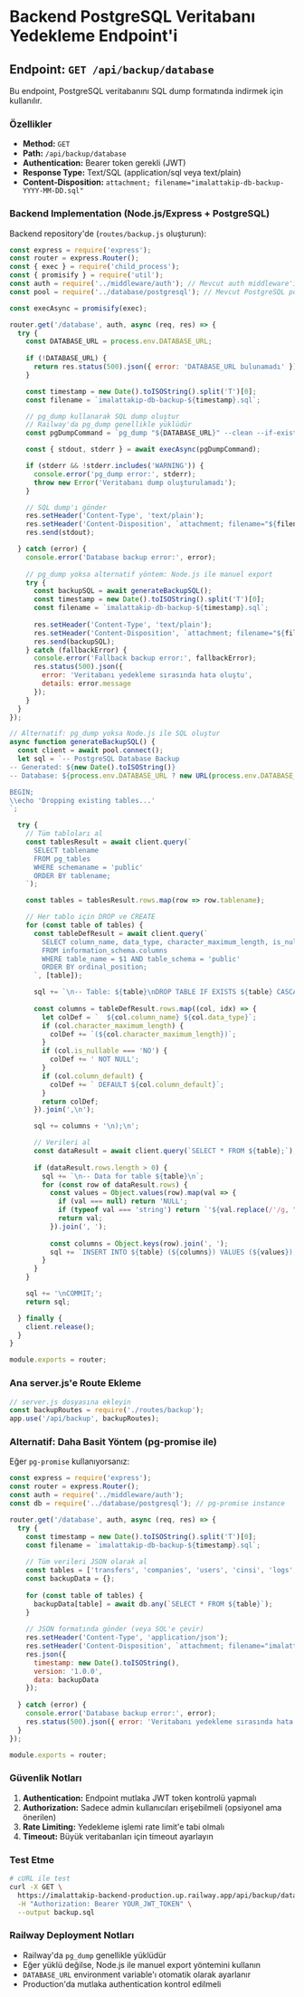 # Backend PostgreSQL Veritabanı Yedekleme Endpoint'i

## Endpoint: `GET /api/backup/database`

Bu endpoint, PostgreSQL veritabanını SQL dump formatında indirmek için kullanılır.

### Özellikler

- **Method:** `GET`
- **Path:** `/api/backup/database`
- **Authentication:** Bearer token gerekli (JWT)
- **Response Type:** Text/SQL (application/sql veya text/plain)
- **Content-Disposition:** `attachment; filename="imalattakip-db-backup-YYYY-MM-DD.sql"`

### Backend Implementation (Node.js/Express + PostgreSQL)

Backend repository'de (`routes/backup.js` oluşturun):

```javascript
const express = require('express');
const router = express.Router();
const { exec } = require('child_process');
const { promisify } = require('util');
const auth = require('../middleware/auth'); // Mevcut auth middleware'iniz
const pool = require('../database/postgresql'); // Mevcut PostgreSQL pool'unuz

const execAsync = promisify(exec);

router.get('/database', auth, async (req, res) => {
  try {
    const DATABASE_URL = process.env.DATABASE_URL;
    
    if (!DATABASE_URL) {
      return res.status(500).json({ error: 'DATABASE_URL bulunamadı' });
    }

    const timestamp = new Date().toISOString().split('T')[0];
    const filename = `imalattakip-db-backup-${timestamp}.sql`;

    // pg_dump kullanarak SQL dump oluştur
    // Railway'da pg_dump genellikle yüklüdür
    const pgDumpCommand = `pg_dump "${DATABASE_URL}" --clean --if-exists --no-owner --no-privileges`;

    const { stdout, stderr } = await execAsync(pgDumpCommand);

    if (stderr && !stderr.includes('WARNING')) {
      console.error('pg_dump error:', stderr);
      throw new Error('Veritabanı dump oluşturulamadı');
    }

    // SQL dump'ı gönder
    res.setHeader('Content-Type', 'text/plain');
    res.setHeader('Content-Disposition', `attachment; filename="${filename}"`);
    res.send(stdout);

  } catch (error) {
    console.error('Database backup error:', error);
    
    // pg_dump yoksa alternatif yöntem: Node.js ile manuel export
    try {
      const backupSQL = await generateBackupSQL();
      const timestamp = new Date().toISOString().split('T')[0];
      const filename = `imalattakip-db-backup-${timestamp}.sql`;
      
      res.setHeader('Content-Type', 'text/plain');
      res.setHeader('Content-Disposition', `attachment; filename="${filename}"`);
      res.send(backupSQL);
    } catch (fallbackError) {
      console.error('Fallback backup error:', fallbackError);
      res.status(500).json({ 
        error: 'Veritabanı yedekleme sırasında hata oluştu',
        details: error.message 
      });
    }
  }
});

// Alternatif: pg_dump yoksa Node.js ile SQL oluştur
async function generateBackupSQL() {
  const client = await pool.connect();
  let sql = `-- PostgreSQL Database Backup
-- Generated: ${new Date().toISOString()}
-- Database: ${process.env.DATABASE_URL ? new URL(process.env.DATABASE_URL).pathname.substring(1) : 'imalattakip'}

BEGIN;
\\echo 'Dropping existing tables...'
`;

  try {
    // Tüm tabloları al
    const tablesResult = await client.query(`
      SELECT tablename 
      FROM pg_tables 
      WHERE schemaname = 'public'
      ORDER BY tablename;
    `);

    const tables = tablesResult.rows.map(row => row.tablename);

    // Her tablo için DROP ve CREATE
    for (const table of tables) {
      const tableDefResult = await client.query(`
        SELECT column_name, data_type, character_maximum_length, is_nullable, column_default
        FROM information_schema.columns
        WHERE table_name = $1 AND table_schema = 'public'
        ORDER BY ordinal_position;
      `, [table]);

      sql += `\n-- Table: ${table}\nDROP TABLE IF EXISTS ${table} CASCADE;\nCREATE TABLE ${table} (\n`;
      
      const columns = tableDefResult.rows.map((col, idx) => {
        let colDef = `  ${col.column_name} ${col.data_type}`;
        if (col.character_maximum_length) {
          colDef += `(${col.character_maximum_length})`;
        }
        if (col.is_nullable === 'NO') {
          colDef += ' NOT NULL';
        }
        if (col.column_default) {
          colDef += ` DEFAULT ${col.column_default}`;
        }
        return colDef;
      }).join(',\n');

      sql += columns + '\n);\n';

      // Verileri al
      const dataResult = await client.query(`SELECT * FROM ${table};`);
      
      if (dataResult.rows.length > 0) {
        sql += `\n-- Data for table ${table}\n`;
        for (const row of dataResult.rows) {
          const values = Object.values(row).map(val => {
            if (val === null) return 'NULL';
            if (typeof val === 'string') return `'${val.replace(/'/g, "''")}'`;
            return val;
          }).join(', ');
          
          const columns = Object.keys(row).join(', ');
          sql += `INSERT INTO ${table} (${columns}) VALUES (${values});\n`;
        }
      }
    }

    sql += '\nCOMMIT;';
    return sql;

  } finally {
    client.release();
  }
}

module.exports = router;
```

### Ana server.js'e Route Ekleme

```javascript
// server.js dosyasına ekleyin
const backupRoutes = require('./routes/backup');
app.use('/api/backup', backupRoutes);
```

### Alternatif: Daha Basit Yöntem (pg-promise ile)

Eğer `pg-promise` kullanıyorsanız:

```javascript
const express = require('express');
const router = express.Router();
const auth = require('../middleware/auth');
const db = require('../database/postgresql'); // pg-promise instance

router.get('/database', auth, async (req, res) => {
  try {
    const timestamp = new Date().toISOString().split('T')[0];
    const filename = `imalattakip-db-backup-${timestamp}.sql`;
    
    // Tüm verileri JSON olarak al
    const tables = ['transfers', 'companies', 'users', 'cinsi', 'logs', 'dashboard_settings'];
    const backupData = {};
    
    for (const table of tables) {
      backupData[table] = await db.any(`SELECT * FROM ${table}`);
    }
    
    // JSON formatında gönder (veya SQL'e çevir)
    res.setHeader('Content-Type', 'application/json');
    res.setHeader('Content-Disposition', `attachment; filename="imalattakip-db-backup-${timestamp}.json"`);
    res.json({
      timestamp: new Date().toISOString(),
      version: '1.0.0',
      data: backupData
    });
    
  } catch (error) {
    console.error('Database backup error:', error);
    res.status(500).json({ error: 'Veritabanı yedekleme sırasında hata oluştu' });
  }
});

module.exports = router;
```

### Güvenlik Notları

1. **Authentication:** Endpoint mutlaka JWT token kontrolü yapmalı
2. **Authorization:** Sadece admin kullanıcıları erişebilmeli (opsiyonel ama önerilen)
3. **Rate Limiting:** Yedekleme işlemi rate limit'e tabi olmalı
4. **Timeout:** Büyük veritabanları için timeout ayarlayın

### Test Etme

```bash
# cURL ile test
curl -X GET \
  https://imalattakip-backend-production.up.railway.app/api/backup/database \
  -H "Authorization: Bearer YOUR_JWT_TOKEN" \
  --output backup.sql
```

### Railway Deployment Notları

- Railway'da `pg_dump` genellikle yüklüdür
- Eğer yüklü değilse, Node.js ile manuel export yöntemini kullanın
- `DATABASE_URL` environment variable'ı otomatik olarak ayarlanır
- Production'da mutlaka authentication kontrol edilmeli


